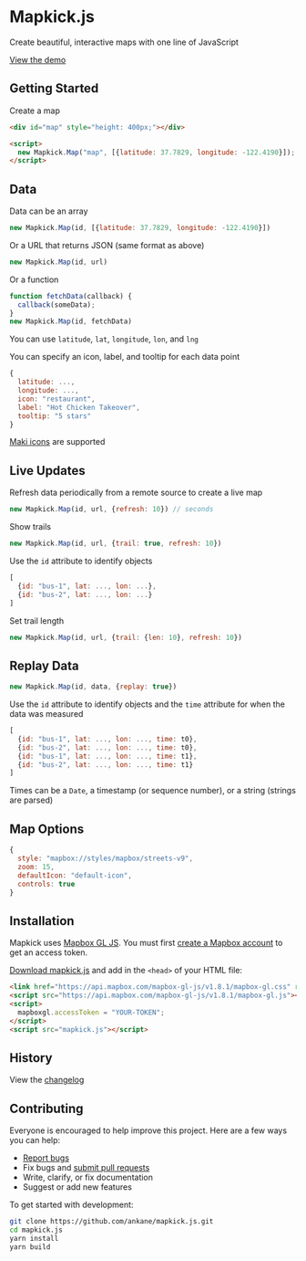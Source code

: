 # Mapkick.js

Create beautiful, interactive maps with one line of JavaScript

[View the demo](https://www.chartkick.com/mapkick)

## Getting Started

Create a map

```html
<div id="map" style="height: 400px;"></div>

<script>
  new Mapkick.Map("map", [{latitude: 37.7829, longitude: -122.4190}]);
</script>
```

## Data

Data can be an array

```javascript
new Mapkick.Map(id, [{latitude: 37.7829, longitude: -122.4190}])
```

Or a URL that returns JSON (same format as above)

```javascript
new Mapkick.Map(id, url)
```

Or a function

```javascript
function fetchData(callback) {
  callback(someData);
}
new Mapkick.Map(id, fetchData)
```

You can use `latitude`, `lat`, `longitude`, `lon`, and `lng`

You can specify an icon, label, and tooltip for each data point

```javascript
{
  latitude: ...,
  longitude: ...,
  icon: "restaurant",
  label: "Hot Chicken Takeover",
  tooltip: "5 stars"
}
```

[Maki icons](https://www.mapbox.com/maki-icons/) are supported

## Live Updates

Refresh data periodically from a remote source to create a live map

```javascript
new Mapkick.Map(id, url, {refresh: 10}) // seconds
```

Show trails

```javascript
new Mapkick.Map(id, url, {trail: true, refresh: 10})
```

Use the `id` attribute to identify objects

```javascript
[
  {id: "bus-1", lat: ..., lon: ...},
  {id: "bus-2", lat: ..., lon: ...}
]
```

Set trail length

```javascript
new Mapkick.Map(id, url, {trail: {len: 10}, refresh: 10})
```

## Replay Data

```javascript
new Mapkick.Map(id, data, {replay: true})
```

Use the `id` attribute to identify objects and the `time` attribute for when the data was measured

```javascript
[
  {id: "bus-1", lat: ..., lon: ..., time: t0},
  {id: "bus-2", lat: ..., lon: ..., time: t0},
  {id: "bus-1", lat: ..., lon: ..., time: t1},
  {id: "bus-2", lat: ..., lon: ..., time: t1}
]
```

Times can be a `Date`, a timestamp (or sequence number), or a string (strings are parsed)

## Map Options

```javascript
{
  style: "mapbox://styles/mapbox/streets-v9",
  zoom: 15,
  defaultIcon: "default-icon",
  controls: true
}
```

## Installation

Mapkick uses [Mapbox GL JS](https://www.mapbox.com/mapbox-gl-js/api/). You must first [create a Mapbox account](https://www.mapbox.com/signup/) to get an access token.

[Download mapkick.js](https://raw.githubusercontent.com/ankane/mapkick.js/master/mapkick.js) and add in the `<head>` of your HTML file:

```html
<link href="https://api.mapbox.com/mapbox-gl-js/v1.8.1/mapbox-gl.css" rel="stylesheet" />
<script src="https://api.mapbox.com/mapbox-gl-js/v1.8.1/mapbox-gl.js"></script>
<script>
  mapboxgl.accessToken = "YOUR-TOKEN";
</script>
<script src="mapkick.js"></script>
```

## History

View the [changelog](https://github.com/ankane/mapkick.js/blob/master/CHANGELOG.md)

## Contributing

Everyone is encouraged to help improve this project. Here are a few ways you can help:

- [Report bugs](https://github.com/ankane/mapkick.js/issues)
- Fix bugs and [submit pull requests](https://github.com/ankane/mapkick.js/pulls)
- Write, clarify, or fix documentation
- Suggest or add new features

To get started with development:

```sh
git clone https://github.com/ankane/mapkick.js.git
cd mapkick.js
yarn install
yarn build
```
